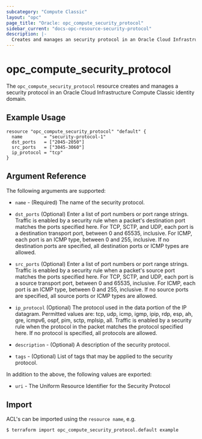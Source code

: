 ```yaml
---
subcategory: "Compute Classic"
layout: "opc"
page_title: "Oracle: opc_compute_security_protocol"
sidebar_current: "docs-opc-resource-security-protocol"
description: |-
  Creates and manages an security protocol in an Oracle Cloud Infrastructure Compute Classic identity domain.
---
```


# opc\_compute\_security\_protocol

The ``opc_compute_security_protocol`` resource creates and manages a security protocol in an Oracle Cloud Infrastructure Compute Classic identity domain.

## Example Usage

```hcl
resource "opc_compute_security_protocol" "default" {
  name        = "security-protocol-1"
  dst_ports   = ["2045-2050"]
  src_ports   = ["3045-3060"]
  ip_protocol = "tcp"
}
```

## Argument Reference

The following arguments are supported:

* `name` - (Required) The name of the security protocol.

* `dst_ports` (Optional) Enter a list of port numbers or port range strings.
	Traffic is enabled by a security rule when a packet's destination port matches the
  ports specified here.
	For TCP, SCTP, and UDP, each port is a destination transport port, between 0 and 65535,
	inclusive. For ICMP, each port is an ICMP type, between 0 and 255, inclusive.
	If no destination ports are specified, all destination ports or ICMP types are allowed.

* `src_ports` (Optional) Enter a list of port numbers or port range strings.
	Traffic is enabled by a security rule when a packet's source port matches the
	ports specified here.
	For TCP, SCTP, and UDP, each port is a source transport port,
	between 0 and 65535, inclusive.
	For ICMP, each port is an ICMP type, between 0 and 255, inclusive.
	If no source ports are specified, all source ports or ICMP types are allowed.

* `ip_protocol` (Optional) The protocol used in the data portion of the IP datagram.
	 Permitted values are: tcp, udp, icmp, igmp, ipip, rdp, esp, ah, gre, icmpv6, ospf, pim, sctp,
	 mplsip, all.
	 Traffic is enabled by a security rule when the protocol in the packet matches the
	 protocol specified here. If no protocol is specified, all protocols are allowed.

* `description` - (Optional) A description of the security protocol.

* `tags` - (Optional) List of tags that may be applied to the security protocol.

In addition to the above, the following values are exported:

* `uri` - The Uniform Resource Identifier for the Security Protocol

## Import

ACL's can be imported using the `resource name`, e.g.

```shell
$ terraform import opc_compute_security_protocol.default example
```
